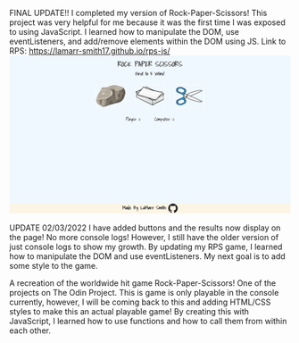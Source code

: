 FINAL UPDATE!!
I completed my version of Rock-Paper-Scissors! This project was very helpful for me because it was the first time I was exposed to using JavaScript. I learned how to manipulate the DOM, use eventListeners, and add/remove elements within the DOM using JS.
Link to RPS: https://lamarr-smith17.github.io/rps-js/
<img src = "imgs/screenshot.PNG">

UPDATE 02/03/2022
I have added buttons and the results now display on the page! No more console logs! However, I still have the older version of just console logs to show my growth.
By updating my RPS game, I learned how to manipulate the DOM and use eventListeners. My next goal is to add some style to the game. 
     
A recreation of the worldwide hit game Rock-Paper-Scissors! One of the projects on The Odin Project.
This is game is only playable in the console currently, however, I will be coming back to this and adding HTML/CSS styles to make this an actual playable game!
By creating this with JavaScript, I learned how to use functions and how to call them from within each other.
